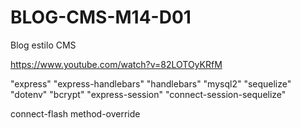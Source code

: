 # BLOG-CMS-M14-D01
Blog estilo CMS

https://www.youtube.com/watch?v=82LOTOyKRfM

"express"
"express-handlebars"
"handlebars"
"mysql2"
"sequelize"
"dotenv"
"bcrypt"
"express-session"
"connect-session-sequelize"

connect-flash
method-override
